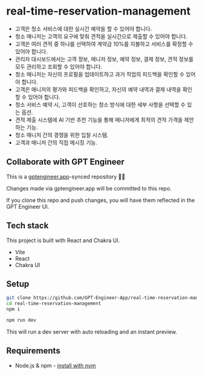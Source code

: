 # real-time-reservation-management

- 고객은 청소 서비스에 대한 실시간 예약을 할 수 있어야 합니다.
- 청소 매니저는 고객의 요구에 맞춰 견적을 실시간으로 제출할 수 있어야 합니다.
- 고객은 여러 견적 중 하나를 선택하여 계약금 10%를 지불하고 서비스를 확정할 수 있어야 합니다.
- 관리자 대시보드에서는 고객 정보, 매니저 정보, 예약 정보, 결제 정보, 견적 정보를 모두 관리하고 조회할 수 있어야 합니다.
- 청소 매니저는 자신의 프로필을 업데이트하고 과거 작업의 피드백을 확인할 수 있어야 합니다.
- 고객은 매니저의 평가와 피드백을 확인하고, 자신의 예약 내역과 결제 내역을 확인할 수 있어야 합니다.
- 청소 서비스 예약 시, 고객이 선호하는 청소 방식에 대한 세부 사항을 선택할 수 있는 옵션.
- 견적 제출 시스템에 AI 기반 추천 기능을 통해 매니저에게 최적의 견적 가격을 제안하는 기능.
- 청소 매니저 간의 경쟁을 위한 입찰 시스템.
- 고객과 매니저 간의 직접 메시징 기능.

## Collaborate with GPT Engineer

This is a [gptengineer.app](https://gptengineer.app)-synced repository 🌟🤖

Changes made via gptengineer.app will be committed to this repo.

If you clone this repo and push changes, you will have them reflected in the GPT Engineer UI.

## Tech stack

This project is built with React and Chakra UI.

- Vite
- React
- Chakra UI

## Setup

```sh
git clone https://github.com/GPT-Engineer-App/real-time-reservation-management.git
cd real-time-reservation-management
npm i
```

```sh
npm run dev
```

This will run a dev server with auto reloading and an instant preview.

## Requirements

- Node.js & npm - [install with nvm](https://github.com/nvm-sh/nvm#installing-and-updating)
